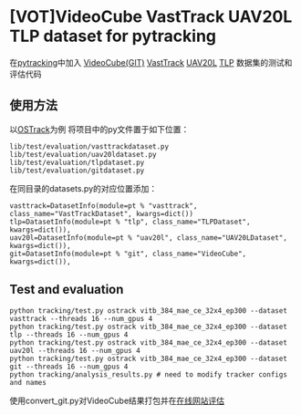 # [VOT]VideoCube VastTrack UAV20L TLP dataset for pytracking
在[pytracking](https://github.com/visionml/pytracking)中加入 [VideoCube(GIT)](http://videocube.aitestunion.com/index) [VastTrack](https://github.com/HengLan/VastTrack) [UAV20L](https://cemse.kaust.edu.sa/ivul/uav123) [TLP](https://amoudgl.github.io/tlp/) 数据集的测试和评估代码
## 使用方法
以[OSTrack](https://github.com/botaoye/OSTrack)为例
将项目中的py文件置于如下位置：
```
lib/test/evaluation/vasttrackdataset.py
lib/test/evaluation/uav20ldataset.py
lib/test/evaluation/tlpdataset.py
lib/test/evaluation/gitdataset.py
```
在同目录的datasets.py的对应位置添加：
```
vasttrack=DatasetInfo(module=pt % "vasttrack", class_name="VastTrackDataset", kwargs=dict())
tlp=DatasetInfo(module=pt % "tlp", class_name="TLPDataset", kwargs=dict()),
uav20l=DatasetInfo(module=pt % "uav20l", class_name="UAV20LDataset", kwargs=dict()),
git=DatasetInfo(module=pt % "git", class_name="VideoCube", kwargs=dict()),
```
## Test and evaluation
```
python tracking/test.py ostrack vitb_384_mae_ce_32x4_ep300 --dataset vasttrack --threads 16 --num_gpus 4
python tracking/test.py ostrack vitb_384_mae_ce_32x4_ep300 --dataset tlp --threads 16 --num_gpus 4
python tracking/test.py ostrack vitb_384_mae_ce_32x4_ep300 --dataset uav20l --threads 16 --num_gpus 4
python tracking/test.py ostrack vitb_384_mae_ce_32x4_ep300 --dataset git --threads 16 --num_gpus 4
python tracking/analysis_results.py # need to modify tracker configs and names
```
使用convert_git.py对VideoCube结果打包并在[在线网站评估](http://videocube.aitestunion.com/leaderboard)
